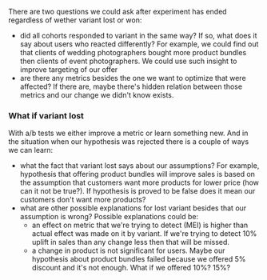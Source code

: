 There are two questions we could ask after experiment has ended regardless of wether variant lost or won:
- did all cohorts responded to variant in the same way? If so, what does it say about users who reacted differently? For example, we could find out that clients of wedding photographers bought more product bundles then clients of event photographers. We could use such insight to improve targeting of our offer
- are there any metrics besides the one we want to optimize that were affected? If there are, maybe there's hidden relation between those metrics and our change we didn't know exists.

### What if variant lost
With a/b tests we either improve a metric or learn something new. And in the situation when our hypothesis was rejected there is a couple of ways we can learn:
- what the fact that variant lost says about our assumptions? For example, hypothesis that offering product bundles will improve sales is based on the assumption that customers want more products for lower price (how can it not be true?). If hypothesis is proved to be false does it mean our customers don't want more products?
- what are other possible explanations for lost variant besides that our assumption is wrong? Possible explanations could be:
	- an effect on metric that we're trying to detect (MEI) is higher than actual effect was made on it by variant. If we're trying to detect 10% uplift in sales than any change less then that will be missed.
	- a change in product is not significant for users. Maybe our hypothesis about product bundles failed because we offered 5% discount and it's not enough. What if we offered 10%? 15%?